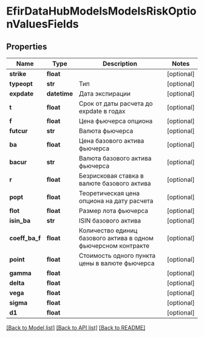 # EfirDataHubModelsModelsRiskOptionValuesFields

## Properties
Name | Type | Description | Notes
------------ | ------------- | ------------- | -------------
**strike** | **float** |  | [optional] 
**typeopt** | **str** | Тип | [optional] 
**expdate** | **datetime** | Дата экспирации | [optional] 
**t** | **float** | Срок от даты расчета до expdate в годах | [optional] 
**f** | **float** | Цена фьючерса опциона | [optional] 
**futcur** | **str** | Валюта фьючерса | [optional] 
**ba** | **float** | Цена базового актива фьючерса | [optional] 
**bacur** | **str** | Валюта базового актива фьючерса | [optional] 
**r** | **float** | Безрисковая ставка в валюте базового актива | [optional] 
**popt** | **float** | Теоретическая цена опциона на дату расчета | [optional] 
**flot** | **float** | Размер лота фьючерса | [optional] 
**isin_ba** | **str** | ISIN базового актива | [optional] 
**coeff_ba_f** | **float** | Количество единиц базового актива в одном фьючерсном контракте | [optional] 
**point** | **float** | Стоимость одного пункта цены в валюте фьючерса | [optional] 
**gamma** | **float** |  | [optional] 
**delta** | **float** |  | [optional] 
**vega** | **float** |  | [optional] 
**sigma** | **float** |  | [optional] 
**d1** | **float** |  | [optional] 

[[Back to Model list]](../README.md#documentation-for-models) [[Back to API list]](../README.md#documentation-for-api-endpoints) [[Back to README]](../README.md)

